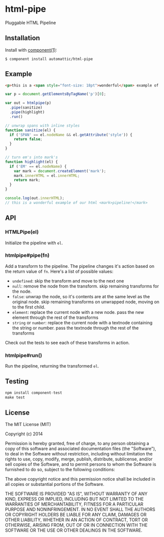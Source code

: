 
# html-pipe

  Pluggable HTML Pipeline

## Installation

  Install with [component(1)](http://component.io):

    $ component install automattic/html-pipe

## Example

```html
<p>this is a <span style="font-size: 18pt">wonderful</span> example of our html <em>pipeline!</em><p>
```

```js
var p = document.getElementsByTagName('p')[0];

var out = htmlpipe(p)
  .pipe(sanitize)
  .pipe(highlight)
  .run()

// unwrap spans with inline styles
function sanitize(el) {
  if ('SPAN' == el.nodeName && el.getAttribute('style')) {
    return false;
  }
}

// turn em's into mark's
function highlight(el) {
  if ('EM' == el.nodeName) {
    var mark = document.createElement('mark');
    mark.innerHTML = el.innerHTML;
    return mark;
  }
}

console.log(out.innerHTML);
// this is a wonderful example of our html <mark>pipeline!</mark>
```

## API

### HTMLPipe(el)

  Initialize the pipeline with `el`.

### htmlpipe#pipe(fn)

  Add a transform to the pipeline. The pipeline changes it's action
  based on the return value of `fn`. Here's a list of possible values:

  - `undefined`: skip the transform and move to the next one
  - `null`: remove the node from the transform. skip remaining transforms for the node.
  - `false`: unwrap the node, so it's contents are at the same level as the original node. skip remaining transforms on unwrapped node, moving on to the first child.
  - `element`: replace the current node with a new node. pass the new element through the rest of the transforms
  - `string` or `number`: replace the current node with a textnode containing the string or number. pass the textnode through the rest of the transforms

  Check out the tests to see each of these transforms in action.

### htmlpipe#run()

  Run the pipeline, returning the transformed `el`.

## Testing

```js
npm install component-test
make test
```

## License

  The MIT License (MIT)

  Copyright (c) 2014 <copyright holders>

  Permission is hereby granted, free of charge, to any person obtaining a copy
  of this software and associated documentation files (the "Software"), to deal
  in the Software without restriction, including without limitation the rights
  to use, copy, modify, merge, publish, distribute, sublicense, and/or sell
  copies of the Software, and to permit persons to whom the Software is
  furnished to do so, subject to the following conditions:

  The above copyright notice and this permission notice shall be included in
  all copies or substantial portions of the Software.

  THE SOFTWARE IS PROVIDED "AS IS", WITHOUT WARRANTY OF ANY KIND, EXPRESS OR
  IMPLIED, INCLUDING BUT NOT LIMITED TO THE WARRANTIES OF MERCHANTABILITY,
  FITNESS FOR A PARTICULAR PURPOSE AND NONINFRINGEMENT. IN NO EVENT SHALL THE
  AUTHORS OR COPYRIGHT HOLDERS BE LIABLE FOR ANY CLAIM, DAMAGES OR OTHER
  LIABILITY, WHETHER IN AN ACTION OF CONTRACT, TORT OR OTHERWISE, ARISING FROM,
  OUT OF OR IN CONNECTION WITH THE SOFTWARE OR THE USE OR OTHER DEALINGS IN
  THE SOFTWARE.
